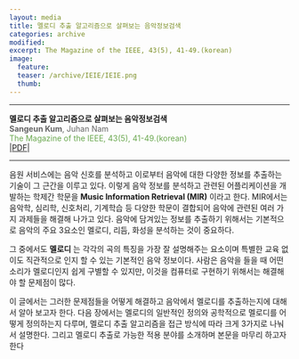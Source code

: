 ```yaml
---
layout: media
title: 멜로디 추출 알고리즘으로 살펴보는 음악정보검색
categories: archive
modified:
excerpt: The Magazine of the IEEE, 43(5), 41-49.(korean)
image:
  feature:
  teaser: /archive/IEIE/IEIE.png
  thumb:
---
```

<hr>
<b> 멜로디 추출 알고리즘으로 살펴보는 음악정보검색 </b><br>
<span style="color:#666666"> <b>Sangeun Kum</b>, Juhan Nam</span><br>
<span style="color:#6aa84f"> The Magazine of the IEEE, 43(5), 41-49.(korean)</span><br>
|<a href = "http://www.dbpia.co.kr/Journal/ArticleDetail/NODE06681650" target="_blank">PDF</a>|
<hr>

<p>음원 서비스에는 음악 신호를 분석하고 이로부터 음악에 대한 다양한 정보를 추출하는 기술이 그 근간을 이루고 있다. 이렇게 음악 정보를 분석하고 관련된 어플리케이션을 개발하는 학제간 학문을 <b> Music Information Retrieval (MIR)</b> 이라고 한다. MIR에서는 음악학, 심리학, 신호처리, 기계학습 등 다양한 학문이 결합되어 음악에 관련된 여러 가지 과제들을 해결해 나가고 있다. 음악에 담겨있는 정보를 추출하기 위해서는 기본적으로 음악의 주요 3요소인 멜로디, 리듬, 화성을 분석하는 것이 중요하다.</p>

<p>그 중에서도 <b>멜로디</b> 는 각각의 곡의 특징을 가장 잘 설명해주는 요소이며 특별한 교육 없이도 직관적으로 인지 할 수 있는 기본적인 음악 정보이다. 사람은 음악을 들을 때 어떤 소리가 멜로디인지 쉽게 구별할 수 있지만, 이것을 컴퓨터로 구현하기 위해서는 해결해야 할 문제점이 많다.</p>

<p>이 글에서는 그러한 문제점들을 어떻게 해결하고 음악에서 멜로디를 추출하는지에 대해서 알아 보고자 한다. 다음 장에서는 멜로디의 일반적인 정의와 공학적으로 멜로디를 어떻게 정의하는지 다루며, 멜로디 추출 알고리즘을 접근 방식에 따라 크게 3가지로 나눠서 설명한다. 그리고 멜로디 추출로 가능한 적용 분야를 소개하며 본문을 마무리 하고자 한다</p>
